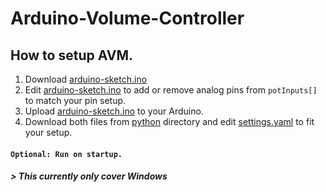 # Arduino-Volume-Controller

## How to setup AVM.
1. Download [arduino-sketch.ino](https://github.com/silasm01/Arduino-Volume-Controller/blob/main/arduino/arduino-sketch.ino)
2. Edit [arduino-sketch.ino](https://github.com/silasm01/Arduino-Volume-Controller/blob/main/arduino/arduino-sketch.ino) to add or remove analog pins from ``potInputs[]`` to match your pin setup.
3. Upload [arduino-sketch.ino](https://github.com/silasm01/Arduino-Volume-Controller/blob/main/arduino/arduino-sketch.ino) to your Arduino.
4. Download both files from [python](https://github.com/silasm01/Arduino-Volume-Controller/tree/main/python) directory and edit [settings.yaml](https://github.com/silasm01/Arduino-Volume-Controller/blob/main/python/settings.yaml) to fit your setup.
#### ``Optional: Run on startup.``
##### > This currently only cover Windows
